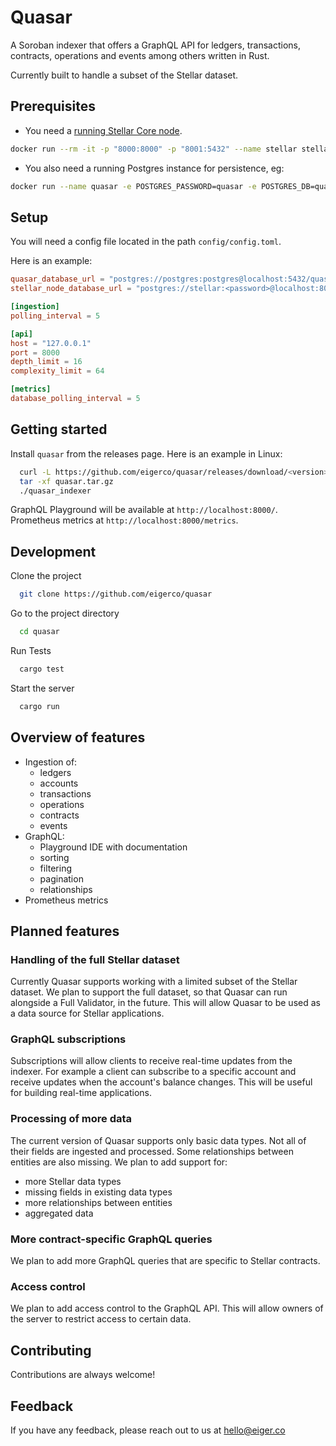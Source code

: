 # Quasar

A Soroban indexer that offers a GraphQL API for ledgers, transactions, contracts, operations and events among others written in Rust.

Currently built to handle a subset of the Stellar dataset.

## Prerequisites

- You need a [running Stellar Core node](https://developers.stellar.org/docs/run-core-node/installation).

```sh
docker run --rm -it -p "8000:8000" -p "8001:5432" --name stellar stellar/quickstart:latest --standalone --enable-soroban-rpc
```

- You also need a running Postgres instance for persistence, eg:

```sh
docker run --name quasar -e POSTGRES_PASSWORD=quasar -e POSTGRES_DB=quasar_development  -p 5432:5432 -v postgres-data:/var/lib/postgresql/data -d postgres
```

## Setup

You will need a config file located in the path `config/config.toml`.

Here is an example:

```toml
quasar_database_url = "postgres://postgres:postgres@localhost:5432/quasar_development"
stellar_node_database_url = "postgres://stellar:<password>@localhost:8001/core"

[ingestion]
polling_interval = 5

[api]
host = "127.0.0.1"
port = 8000
depth_limit = 16
complexity_limit = 64

[metrics]
database_polling_interval = 5
```

## Getting started

Install `quasar` from the releases page. Here is an example in Linux:

```bash
  curl -L https://github.com/eigerco/quasar/releases/download/<version>/quasar_indexer-x86_64-unknown-linux-gnu.tar.gz > quasar.tar.gz
  tar -xf quasar.tar.gz
  ./quasar_indexer
```

GraphQL Playground will be available at `http://localhost:8000/`. Prometheus metrics at `http://localhost:8000/metrics`.

## Development

Clone the project

```bash
  git clone https://github.com/eigerco/quasar
```

Go to the project directory

```bash
  cd quasar
```

Run Tests

```bash
  cargo test
```

Start the server

```bash
  cargo run
```

## Overview of features

- Ingestion of:
  - ledgers
  - accounts
  - transactions
  - operations
  - contracts
  - events
- GraphQL:
  - Playground IDE with documentation
  - sorting
  - filtering
  - pagination
  - relationships
- Prometheus metrics

## Planned features

### Handling of the full Stellar dataset

Currently Quasar supports working with a limited subset of the Stellar dataset. We plan to support the full dataset, so that Quasar can run alongside a Full Validator, in the future. This will allow Quasar to be used as a data source for Stellar applications.

### GraphQL subscriptions

Subscriptions will allow clients to receive real-time updates from the indexer. For example a client can subscribe to a specific account and receive updates when the account's balance changes. This will be useful for building real-time applications.

### Processing of more data

The current version of Quasar supports only basic data types. Not all of their fields are ingested and processed. Some relationships between entities are also missing. We plan to add support for:

- more Stellar data types
- missing fields in existing data types
- more relationships between entities
- aggregated data

### More contract-specific GraphQL queries

We plan to add more GraphQL queries that are specific to Stellar contracts.

### Access control

We plan to add access control to the GraphQL API. This will allow owners of the server to restrict access to certain data.

## Contributing

Contributions are always welcome!

## Feedback

If you have any feedback, please reach out to us at hello@eiger.co
